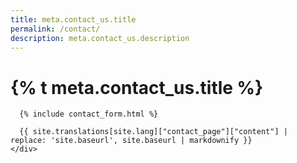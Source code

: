 ```yaml
---
title: meta.contact_us.title
permalink: /contact/
description: meta.contact_us.description
---
```


<div class="bg-navy">
  <div class="container cntnr-wide px2 py3 sm-py4">
    <h1 class="m0 white">
      {% t meta.contact_us.title %}
    </h1>
  </div>
</div>

<div class="bg-white">
  <div class="container cntnr-wide px2 pt4 pb5">
    <div class="sm-col-8 mb2">

      {% include contact_form.html %}

      {{ site.translations[site.lang]["contact_page"]["content"] | replace: 'site.baseurl', site.baseurl | markdownify }}
    </div>
  </div>
</div>
